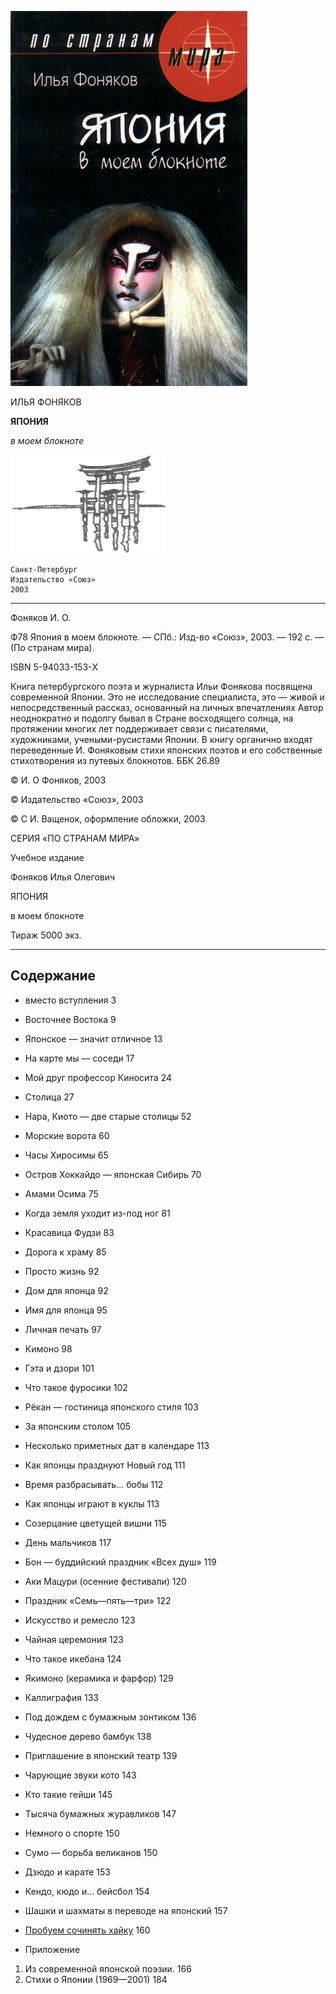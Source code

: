 ![Обложка](/assets/fon-cover.jpg)

ИЛЬЯ ФОНЯКОВ

**ЯПОНИЯ**

_*в моем блокноте*_

![Gates](/assets/gates.gif)

```
Санкт-Петербург
Издательство «Союз»
2003
```

---------------------

Фоняков И. О.

Ф78 Япония в моем блокноте. — СПб.: Изд-во «Союз», 2003. — 192 с. — (По странам мира).

ISBN 5-94033-153-Х

Книга петербургского поэта и журналиста Ильи Фонякова посвящена современной Японии. Это не исследование специалиста, это — живой и непосредственный рассказ, основанный на личных впечатлениях Автор неоднократно и подолгу бывал в Стране восходящего солнца, на протяжении многих лет поддерживает связи с писателями, художниками, учеными-русистами Японии. В книгу органично входят переведенные И. Фоняковым стихи японских поэтов и его собственные стихотворения из путевых блокнотов. ББК 26.89

© И. О Фоняков, 2003

© Издательство «Союз», 2003

© С И. Ващенок, оформление обложки, 2003

СЕРИЯ «ПО СТРАНАМ МИРА»

Учебное издание

Фоняков Илья Олегович

ЯПОНИЯ

в моем блокноте

Тираж 5000 экз.

---------------

## Содержание

* вместо вступления    3 

* Восточнее Востока   9 
* Японское — значит отличное   13 
* На карте мы — соседи   17 
* Мой друг профессор Киносита   24 
* Столица   27 
* Нара, Киото — две старые столицы   52 
* Морские ворота   60 
* Часы Хиросимы   65 
* Остров Хоккайдо — японская Сибирь    70 
* Амами Осима   75 
* Когда земля уходит из-под ног   81 
* Красавица Фудзи   83 
* Дорога к храму   85 
* Просто жизнь    92 
 * Дом для японца   92  
 * Имя для японца   95  
 * Личная печать   97  
 * Кимоно   98  
 * Гэта и дзори    101  
 * Что такое фуросики   102  
 * Рёкан — гостиница японского стиля   103  
 * За японским столом   105  
* Несколько приметных дат в календаре    113 
 * Как японцы празднуют Новый год   111  
 * Время разбрасывать... бобы   112  
 * Как японцы играют в куклы   113  
 * Созерцание цветущей вишни   115  
 * День мальчиков   117  
 * Бон — буддийский праздник «Всех душ»   119  
 * Аки Мацури (осенние фестивали)   120  
 * Праздник «Семь—пять—три»    122  
* Искусство и ремесло   123 
 * Чайная церемония    123  
 * Что такое икебана   124  
 * Якимоно (керамика и фарфор)   129  
 * Каллиграфия   133  
 * Под дождем с бумажным зонтиком   136  
 * Чудесное дерево бамбук   138  
 * Приглашение в японский театр   139  
 * Чарующие звуки кото   143  
 * Кто такие гейши   145  
 * Тысяча бумажных журавликов   147  
* Немного о спорте   150 
 * Сумо — борьба великанов   150  
 * Дзюдо и карате   153  
 * Кендо, кюдо и... бейсбол   154  
 * Шашки и шахматы в переводе на японский   157  
* [Пробуем сочинять хайку](/fonyakov/haiku_fonyakov.md)   160  
* Приложение 
 1. Из современной японской поэзии.       166  
 2. Стихи о Японии (1969—2001)   184